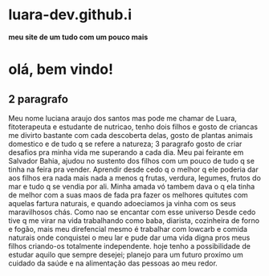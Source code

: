 # luara-dev.github.i
**meu site de um tudo com um pouco mais**
# olá, bem vindo!
## 2 paragrafo
 Meu nome luciana araujo dos santos mas pode me chamar de Luara,
	fitoterapeuta e estudante de nutricao, tenho dois filhos e gosto de
	criancas me divirto bastante com cada descoberta delas, gosto de
	plantas animais domestico e de tudo q se refere a natureza;
  3 paragrafo gosto de criar desafios pra minha vida me superando a cada dia.
	Meu pai feirante em Salvador Bahia, ajudou no sustento dos filhos
	com um pouco de tudo q se tinha na feira pra vender.
	Aprendir desde cedo q o melhor q ele poderia dar aos filhos era
	nada mais nada a menos q frutas, verdura, legumes, frutos do mar 
	e tudo q se vendia por ali.
	Minha amada vó tambem dava o q ela tinha de melhor com a suas maos
	de fada pra fazer os melhores quitutes com aquelas fartura naturais,
	e quando adoeciamos ja vinha com os seus maravilhosos chás.
    Como nao se encantar com esse universo
	Desde cedo tive q me virar na vida trabalhando como baba, diarista,
	cozinheira de forno e fogão, mais meu direfencial mesmo 
	é trabalhar com lowcarb e comida naturais  onde conquistei o meu lar
	e pude dar uma vida digna pros meus filhos criando-os totalmente independente.
	hoje tenho a possibilidade de estudar aquilo que sempre desejei;
	planejo para um futuro proxímo um cuidado da saúde e na alimentação 
	das pessoas ao meu redor.
	
